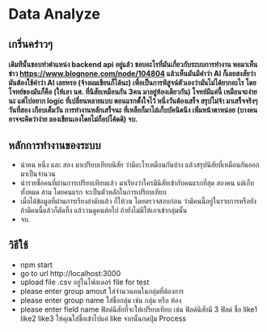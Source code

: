 # Data Analyze

## เกริ่นคร่าวๆ

#### เดิมทีนั้นชอบทำตำแหน่ง backend api อยู่แล้ว ชอบอะไรที่มันเกี่ยวกับระบบการทำงาน พอมาเห็นข่าว https://www.blognone.com/node/104804 แล้วเห็นมันมีคำว่า AI ก็เลยสงสัยว่ามันต้องใช้คำว่า AI เลยหรอ (จ้างผมเขียนก็ได้นะ) เพื่อเป็นการพิสูจน์ตัวเองว่ามันไม่ได้ยากอะไร โดยโจทย์ของมันก็คือ (ให้เอา นศ. ที่นิสัยเหมือนกัน 3คน มาอยู่ห้องเดียวกัน) โจทย์มีแค่นี้ เหมือนจะง่ายนะ แต่ไปอยาก logic ที่เปลี่ยนหลายแบบ ตอนแรกตั้งใจไว้ หนึ่งวันต้องเสร็จ สรุปไม่จ้า มาเสร็จจริงๆ วันที่สอง เกือบเต็มวัน การทำงานหลักเสร็จนะ ที่เหลือก็มาไล่เก็บบัคนิดนึง เพิ่มหน้าตาหน่อย (บางคนอาจจะคิดว่าง่าย ลองเขียนเองโดยไม่ก็อปโค้ดดิ) จบ.

## หลักการทำงานของระบบ

* นำคน หนึ่ง และ สอง มาเปรียบเทียบนิสัย ว่ามีอะไรเหมือนกันบ้าง แล้วสรุปนิสัยที่เหมือนกันออกมาเป็นจำนวน
* นำรายชื่อคนที่ผ่านการเปรียบเทียบแล้ว มาเรียงว่าใครมีนิสัยเข้ากับคนแรกที่สุด สองคน แต่เก็บทั้งหมด สาม โดยคนแรก จะเป็นตัวหลักในการเปรียบเทียบ
* เมื่อได้ข้อมูลที่ผ่านการเรียงลำดับแล้ว ก็ให้วน โดยตรวจสอบก่อน ว่ามีคนนี้อยู่ในรายการหรือยัง ถ้ามีคนนี้แล้วก็ตัดทิ้ง แล้ววนดูคนต่อไป ถ้ายังไม่มีให้เอาเข้ากลุ่มนั้น
* จบ.

## วิธีใช้

* npm start
* go to url http://localhost:3000
* upload file .csv อยู่ในโฟลเดอร์ file for test
* please enter group amout ใส่จำนวนคนในกลุ่มที่ต้องการ
* please enter group name ใส่ชื่อกลุ่ม เช่น กลุ่ม หรือ ห้อง
* please enter field name ฟิลด์นิสัยที่จะให้เปรียบเทียบ เช่น  ฟิลด์นิสัยมี 3 ฟิลด์ ชื่อ like1 like2 like3 ให้คุณใส่ชื่อเข้าไปแค่ like จากนั้นกดปุ่ม Process